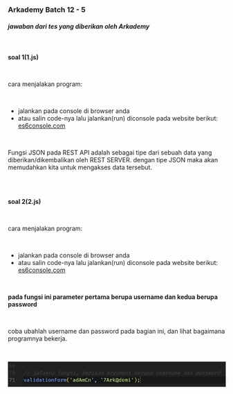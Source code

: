 ### Arkademy Batch 12 - 5
##### jawaban dari tes yang diberikan oleh Arkademy
<br/>

**soal 1(1.js)**

<br/>

cara menjalakan program:

<br/>

* jalankan pada console di browser anda
* atau salin code-nya lalu jalankan(run) diconsole pada website berikut: [es6console.com](https://es6console.com/)

<br/>

Fungsi JSON pada REST API adalah sebagai tipe dari sebuah data yang diberikan/dikembalikan oleh REST SERVER. dengan tipe JSON maka akan memudahkan kita untuk mengakses data tersebut.

<br/>
<br/>

**soal 2(2.js)**

<br/>

cara menjalakan program:

<br/>

* jalankan pada console di browser anda
* atau salin code-nya lalu jalankan(run) diconsole pada website berikut: [es6console.com](https://es6console.com/)

<br/>

**pada fungsi ini parameter pertama berupa username dan kedua berupa password**

<br/>

coba ubahlah username dan password pada bagian ini, dan lihat bagaimana programnya bekerja.

<br/>

![argument](capture/soal_2-1.JPG)